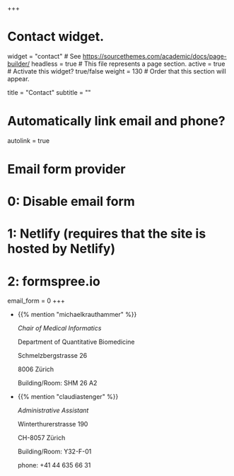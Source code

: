 +++
# Contact widget.
widget = "contact"  # See https://sourcethemes.com/academic/docs/page-builder/
headless = true  # This file represents a page section.
active = true  # Activate this widget? true/false
weight = 130  # Order that this section will appear.

title = "Contact"
subtitle = ""

# Automatically link email and phone?
autolink = true

# Email form provider
#   0: Disable email form
#   1: Netlify (requires that the site is hosted by Netlify)
#   2: formspree.io
email_form = 0
+++

<div class="row">

  <div class="col-sm">
    <ul class="ul-edu fa-ul">
      <li>
        <i class="fa-li fas fa-user"></i>
        <div class="description">
          <p class="course">{{% mention "michaelkrauthammer" %}}</p>
          <p class="institution"><i>Chair of Medical Informatics</i></p>
          <p class="institution">Department of Quantitative Biomedicine</p>
          <p class="institution">Schmelzbergstrasse 26</p>
          <p class="institution">8006 Zürich</p>
          <p class="institution">Building/Room: SHM 26 A2</p>
          <p class="institution"><a href="mailto:michael.krauthammer@uzh.ch"><i class="fas fa-envelope"></i></a></p>
        </div>
      </li>
    </ul>
  </div>
  
  <div class="col-sm">
    <ul class="ul-edu fa-ul">
      <li>
        <i class="fa-li fas fa-user"></i>
        <div class="description">
          <p class="course">{{% mention "claudiastenger" %}}</p>
          <p class="institution"><i>Administrative Assistant</i></p>
          <p class="institution">Winterthurerstrasse 190</p>
          <p class="institution">CH-8057 Zürich</p>
          <p class="institution">Building/Room: Y32-F-01</p>
          <p class="institution">phone: +41 44 635 66 31</p>
          <p class="institution"><a href="mailto:claudia.stenger-gysling@uzh.ch"><i class="fas fa-envelope"></i></a></p>
        </div>
      </li>
    </ul>
  </div>

</div>

